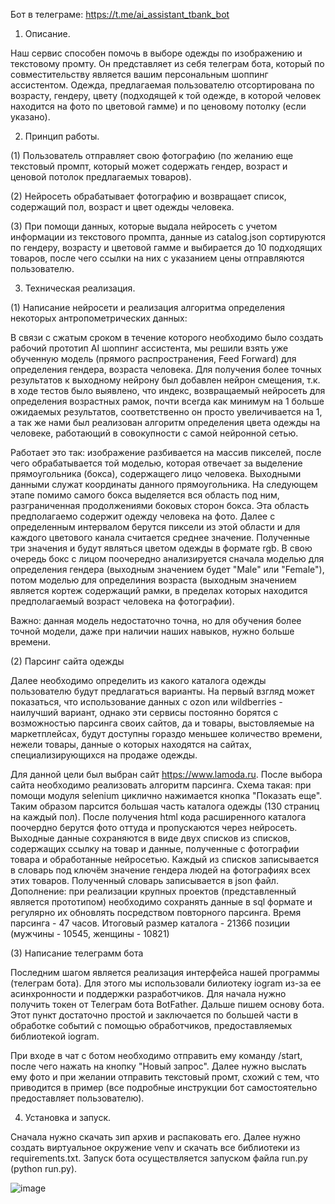 Бот в телеграме: https://t.me/ai_assistant_tbank_bot

1.   Описание.

Наш сервис способен помочь в выборе одежды по изображению и текстовому промту. Он представляет из себя телеграм бота, который по совместительству является вашим персональным шоппинг ассистентом. Одежда, предлагаемая пользователю отсортирована по возрасту, гендеру, цвету (подходящей к той одежде, в которой человек находится на фото по цветовой гамме) и по ценовому потолку (если указано).

2.   Принцип работы.

(1) Пользователь отправляет свою фотографию (по желанию еще текстовый промпт, который может содержать гендер, возраст и ценовой потолок предлагаемых товаров).

(2) Нейросеть обрабатывает фотографию и возвращает список, содержащий пол, возраст и цвет одежды человека.

(3) При помощи данных, которые выдала нейросеть с учетом информации из текстового промпта, данные из catalog.json сортируются по гендеру, возрасту и цветовой гамме и выбирается до 10 подходящих товаров, после чего ссылки на них с указанием цены отправляются пользователю.

3.   Техническая реализация.

(1) Написание нейросети и реализация алгоритма определения некоторых антропометрических данных:
   
   В связи с сжатым сроком в течение которого необходимо было создать рабочий прототип AI шоппинг ассистента, мы решили взять уже обученную модель (прямого распространения, Feed Forward) для определения гендера, возраста человека. Для получения более точных результатов к выходному нейрону был добавлен нейрон смещения, т.к. в ходе тестов было выявлено, что индекс, возвращаемый нейросеть для определения возрастных рамок, почти всегда как минимум на 1 больше ожидаемых результатов, соответственно он просто увеличивается на 1, а так же нами был реализован алгоритм определения цвета одежды на человеке, работающий в совокупности с самой нейронной сетью.
   
   Работает это так: изображение разбивается на массив пикселей, после чего обрабатывается той моделью, которая отвечает за выделение прямоугольника (бокса), содержащего лицо человека. Выходными данными служат координаты данного прямоугольника. На следующем этапе помимо самого бокса выделяется вся область под ним, разграниченная продолжениями боковых сторон бокса. Эта область предполагаемо содержит одежду человека на фото. Далее с определенным интервалом берутся пиксели из этой области и для каждого цветового канала считается среднее значение. Полученные три значения и будут являться цветом одежды в формате rgb. В свою очередь бокс с лицом поочередно анализируется сначала моделью для определения гендера (выходным значением будет "Male" или "Female"), потом моделью для определиния возраста (выходным значением является кортеж содержащий рамки, в пределах которых находится предполагаемый возраст человека на фотографии).
   
   Важно: данная модель недостаточно точна, но для обучения более точной модели, даже при наличии наших навыков, нужно больше времени. 

(2) Парсинг сайта одежды

   Далее необходимо определить из какого каталога одежды пользователю будут предлагаться варианты. На первый взгляд может показаться, что использование данных с ozon или wildberries - наилучший вариант, однако эти сервисы постоянно борятся с возможностью парсинга своих сайтов, да и товары, выстовляемые на маркетплейсах, будут доступны гораздо меньшее количество времени, нежели товары, данные о которых находятся на сайтах, специализирующихся на продаже одежды.
  
  Для данной цели был выбран сайт https://www.lamoda.ru. После выбора сайта необходимо реализовать алгоритм парсинга. Схема такая: при помощи модуля selenium циклично нажимается кнопка "Показать еще". Таким образом парсится большая часть каталога одежды (130 страниц на каждый пол). После получения html кода расширенного каталога поочердно берутся фото оттуда и пропускаются через нейросеть. Выходные данные сохраняются в виде двух списков из списков, содержащих ссылку на товар и данные, полученные с фотографии товара и обработанные нейросетью. Каждый из списков записывается в словарь под ключём значение гендера людей на фотографиях всех этих товаров. Полученный словарь записывается в json файл.
  Дополнение: при реализации крупных проектов (представленный является прототипом) необходимо сохранять данные в sql формате и регулярно их обновлять посредством повторного парсинга. Время парсинга - 47 часов. Итоговый размер каталога - 21366 позиции (мужчины - 10545, женщины - 10821)

(3) Написание телеграмм бота

   Последним шагом является реализация интерфейса нашей программы (телеграм бота). Для этого мы использовали билиотеку iogram из-за ее асинхронности и поддержки разработчиков. Для начала нужно получить токен от Телеграм бота BotFather. Дальше пишем основу бота. Этот пункт достаточно простой и заключается по большей части в обработке событий с помощью обработчиков, предоставляемых библиотекой iogram.

   При входе в чат с ботом необходимо отправить ему команду /start, после чего нажать на кнопку "Новый запрос". Далее нужно выслать ему фото и при желании отправить текстовый промт, схожий с тем, что приводится в пример (все подробные инструкции бот самостоятельно предоставляет пользователю).

4.   Установка и запуск.

Сначала нужно скачать зип архив и распаковать его. Далее нужно создать виртуальное окружение venv и скачать все библиотеки из requirements.txt. Запуск бота осуществляется запуском файла run.py (python run.py).

![image](https://github.com/user-attachments/assets/82126063-1e97-463c-9ad3-f3fcaf232489)


    
